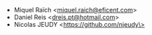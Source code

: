 - Miquel Raïch \<miquel.raich@eficent.com\>
- Daniel Reis \<dreis.pt@hotmail.com\>
- Nicolas JEUDY \<https://github.com/njeudy\>
